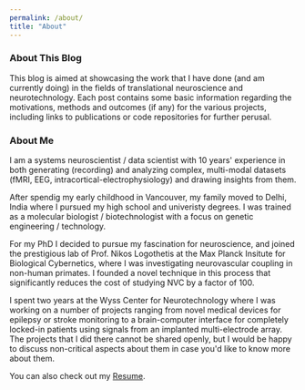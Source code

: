 ```yaml
---
permalink: /about/
title: "About"
---
```


### About This Blog

This blog is aimed at showcasing the work that I have done (and am currently doing) in the fields of translational neuroscience and neurotechnology.
Each post contains some basic information regarding the motivations, methods and outcomes (if any) for the various projects, including links to publications or code repositories for further perusal.

### About Me

I am a systems neuroscientist / data scientist with 10 years' experience in both generating (recording) and analyzing complex, multi-modal datasets (fMRI, EEG, intracortical-electrophysiology) and drawing insights from them.

After spendig my early childhood in Vancouver, my family moved to Delhi, India where I pursued my high school and univeristy degrees. I was trained as a molecular biologist / biotechnologist with a focus on genetic engineering / technology.

For my PhD I decided to pursue my fascination for neuroscience, and joined the prestigious lab of Prof. Nikos Logothetis at the Max Planck Insitute for Biological Cybernetics, where I was investigating neurovascular coupling in non-human primates. I founded a novel technique in this process that significantly reduces the cost of studying NVC by a factor of 100.

I spent two years at the Wyss Center for Neurotechnology where I was working on a number of projects ranging from novel medical devices for epilepsy or stroke monitoring to a brain-computer interface for completely locked-in patients using signals from an implanted multi-electrode array. The projects that I did there cannot be shared openly, but I would be happy to discuss non-critical aspects about them in case you'd like to know more about them.

You can also check out my [Resume](https://theonlyid.github.io/assets/docs/resume.pdf).